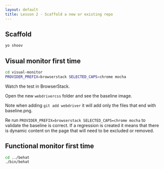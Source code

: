 ```yaml
---
layout: default
title: Lesson 2 - Scaffold a new or existing repo
---
```



## Scaffold

```bash
yo shoov
```

## Visual monitor first time

```bash
cd visual-monitor
PROVIDER_PREFIX=browserstack SELECTED_CAPS=chrome mocha
```

Watch the test in BrowserStack.

Open the new `webdrivercss` folder and see the baseline image.

Note when adding `git add webdriver` it will add only the files that end with baseline.png.

Re run `PROVIDER_PREFIX=browserstack SELECTED_CAPS=chrome mocha` to validate the baseline is correct. If a regression is created it means that there is dynamic content on the page that will need to be excluded or removed.

## Functional monitor first time

```bash
cd ../behat
./bin/behat
```
